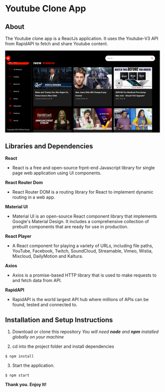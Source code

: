 # Youtube Clone App

## About
The Youtube clone app is a ReactJs application. It uses the Youtube-V3 API from RapidAPI to fetch and share Youtube content.

![Youtube Clone Application](Youtube-Clone.png)

## Libraries and Dependencies

**React**
- React is a free and open-source frpnt-end Javascript library for single page web application using UI components.

**React Router Dom**
- React Router DOM is a routing library for React to implement dynamic routing in a web app. 

**Material UI**
- Material UI is an open-source React component library that implements Google's Material Design. It includes a comprehensive collection of prebuilt components that are ready for use in production.

**React Player**
- A React component for playing a variety of URLs, including file paths, YouTube, Facebook, Twitch, SoundCloud, Streamable, Vimeo, Wistia, Mixcloud, DailyMotion and Kaltura.

**Axios**
- Axios is a promise-based HTTP library that is used to make requests to and fetch data from  API.

**RapidAPI**
- RapidAPI is the world largest API hub where millions of APIs can be found, tested and connected to.


## Installation and Setup Instructions

1. Download or clone this repository 
   *You will need **node** and **npm** installed globally on your machine*

2. cd into the project folder and install dependencies

  `$ npm install`

3. Start the application.
  
  `$ npm start`

**Thank you. Enjoy It!**





